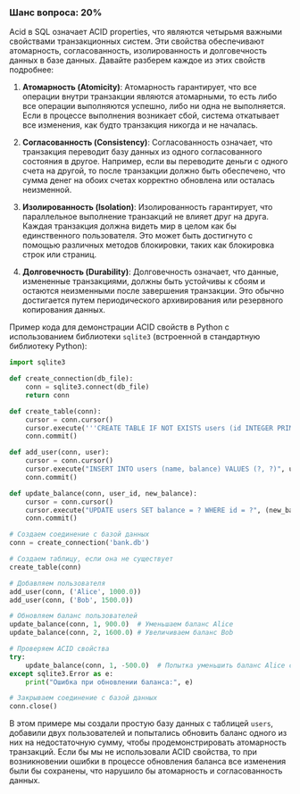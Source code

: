 ### Шанс вопроса: 20%

Acid в SQL означает ACID properties, что являются четырьмя важными свойствами транзакционных систем. Эти свойства обеспечивают атомарность, согласованность, изолированность и долговечность данных в базе данных. Давайте разберем каждое из этих свойств подробнее:

1. **Атомарность (Atomicity)**: Атомарность гарантирует, что все операции внутри транзакции являются атомарными, то есть либо все операции выполняются успешно, либо ни одна не выполняется. Если в процессе выполнения возникает сбой, система откатывает все изменения, как будто транзакция никогда и не началась.

2. **Согласованность (Consistency)**: Согласованность означает, что транзакция переводит базу данных из одного согласованного состояния в другое. Например, если вы переводите деньги с одного счета на другой, то после транзакции должно быть обеспечено, что сумма денег на обоих счетах корректно обновлена или осталась неизменной.

3. **Изолированность (Isolation)**: Изолированность гарантирует, что параллельное выполнение транзакций не влияет друг на друга. Каждая транзакция должна видеть мир в целом как бы единственного пользователя. Это может быть достигнуто с помощью различных методов блокировки, таких как блокировка строк или страниц.

4. **Долговечность (Durability)**: Долговечность означает, что данные, измененные транзакциями, должны быть устойчивы к сбоям и остаются неизменными после завершения транзакции. Это обычно достигается путем периодического архивирования или резервного копирования данных.

Пример кода для демонстрации ACID свойств в Python с использованием библиотеки `sqlite3` (встроенной в стандартную библиотеку Python):

```python
import sqlite3

def create_connection(db_file):
    conn = sqlite3.connect(db_file)
    return conn

def create_table(conn):
    cursor = conn.cursor()
    cursor.execute('''CREATE TABLE IF NOT EXISTS users (id INTEGER PRIMARY KEY, name TEXT, balance REAL)''')
    conn.commit()

def add_user(conn, user):
    cursor = conn.cursor()
    cursor.execute("INSERT INTO users (name, balance) VALUES (?, ?)", user)
    conn.commit()

def update_balance(conn, user_id, new_balance):
    cursor = conn.cursor()
    cursor.execute("UPDATE users SET balance = ? WHERE id = ?", (new_balance, user_id))
    conn.commit()

# Создаем соединение с базой данных
conn = create_connection('bank.db')

# Создаем таблицу, если она не существует
create_table(conn)

# Добавляем пользователя
add_user(conn, ('Alice', 1000.0))
add_user(conn, ('Bob', 1500.0))

# Обновляем баланс пользователей
update_balance(conn, 1, 900.0)  # Уменьшаем баланс Alice
update_balance(conn, 2, 1600.0) # Увеличиваем баланс Bob

# Проверяем ACID свойства
try:
    update_balance(conn, 1, -500.0)  # Попытка уменьшить баланс Alice слишком сильно (ожидается ошибка)
except sqlite3.Error as e:
    print("Ошибка при обновлении баланса:", e)

# Закрываем соединение с базой данных
conn.close()
```

В этом примере мы создали простую базу данных с таблицей `users`, добавили двух пользователей и попытались обновить баланс одного из них на недостаточную сумму, чтобы продемонстрировать атомарность транзакций. Если бы мы не использовали ACID свойства, то при возникновении ошибки в процессе обновления баланса все изменения были бы сохранены, что нарушило бы атомарность и согласованность данных.